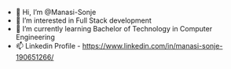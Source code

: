 - 👋 Hi, I’m @Manasi-Sonje
- 👀 I’m interested in Full Stack development
- 🌱 I’m currently learning Bachelor of Technology in Computer Engineering 
- 📫 Linkedin Profile - https://www.linkedin.com/in/manasi-sonje-190651266/
